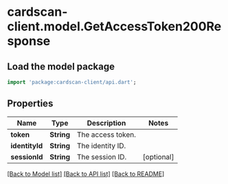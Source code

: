 # cardscan-client.model.GetAccessToken200Response

## Load the model package
```dart
import 'package:cardscan-client/api.dart';
```

## Properties
Name | Type | Description | Notes
------------ | ------------- | ------------- | -------------
**token** | **String** | The access token. | 
**identityId** | **String** | The identity ID. | 
**sessionId** | **String** | The session ID. | [optional] 

[[Back to Model list]](../README.md#documentation-for-models) [[Back to API list]](../README.md#documentation-for-api-endpoints) [[Back to README]](../README.md)


